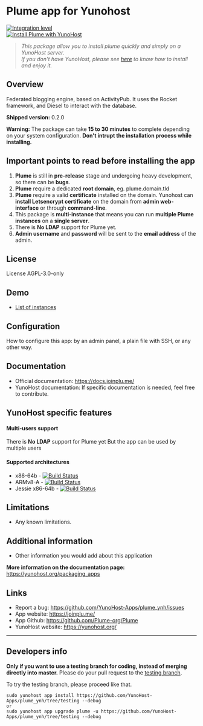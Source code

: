# Plume app for Yunohost

[![Integration level](https://dash.yunohost.org/integration/plume.svg)](https://dash.yunohost.org/appci/app/plume)  
[![Install Plume with YunoHost](https://install-app.yunohost.org/install-with-yunohost.png)](https://install-app.yunohost.org/?app=plume)

> *This package allow you to install plume quickly and simply on a YunoHost server.  
If you don't have YunoHost, please see [here](https://yunohost.org/#/install) to know how to install and enjoy it.*

## Overview
Federated blogging engine, based on ActivityPub. It uses the Rocket framework, and Diesel to interact with the database. 

**Shipped version:** 0.2.0

**Warning:** The package can take **15 to 30 minutes** to complete depending on your system configuration. **Don't intrupt the installation process while installing.**

## Important points to read before installing the app
1. **Plume** is still in **pre-release** stage and undergoing heavy development, so there can be **bugs**.
1. **Plume** require a dedicated **root domain**, eg. plume.domain.tld
1. **Plume** require a valid **certificate** installed on the domain. Yunohost can **install Letsencrypt certificate** on the domain from **admin web-interface** or through **command-line**.
1. This package is **multi-instance** that means you can run **multiple Plume instances** on a **single server**.
1. There is **No LDAP** support for Plume yet.
1. **Admin username** and **password** will be sent to the **email address** of the admin.

## License

License AGPL-3.0-only

## Demo

* [List of instances](https://joinplu.me/#instances)

## Configuration

How to configure this app: by an admin panel, a plain file with SSH, or any other way.

## Documentation

 * Official documentation: https://docs.joinplu.me/
 * YunoHost documentation: If specific documentation is needed, feel free to contribute.

## YunoHost specific features

#### Multi-users support

There is **No LDAP** support for Plume yet
But the app can be used by multiple users

#### Supported architectures

* x86-64b - [![Build Status](https://ci-apps.yunohost.org/ci/logs/plume%20%28Community%29.svg)](https://ci-apps.yunohost.org/ci/apps/plume/)
* ARMv8-A - [![Build Status](https://ci-apps-arm.yunohost.org/ci/logs/plume%20%28Community%29.svg)](https://ci-apps-arm.yunohost.org/ci/apps/plume/)
* Jessie x86-64b - [![Build Status](https://ci-stretch.nohost.me/ci/logs/plume%20%28Community%29.svg)](https://ci-stretch.nohost.me/ci/apps/plume/)

## Limitations

* Any known limitations.

## Additional information

* Other information you would add about this application

**More information on the documentation page:**  
https://yunohost.org/packaging_apps
## Links

 * Report a bug: https://github.com/YunoHost-Apps/plume_ynh/issues
 * App website: https://joinplu.me/
 * App Github: https://github.com/Plume-org/Plume
 * YunoHost website: https://yunohost.org/

---

Developers info
----------------

**Only if you want to use a testing branch for coding, instead of merging directly into master.**
Please do your pull request to the [testing branch](https://github.com/YunoHost-Apps/plume_ynh/tree/testing).

To try the testing branch, please proceed like that.
```
sudo yunohost app install https://github.com/YunoHost-Apps/plume_ynh/tree/testing --debug
or
sudo yunohost app upgrade plume -u https://github.com/YunoHost-Apps/plume_ynh/tree/testing --debug
```
